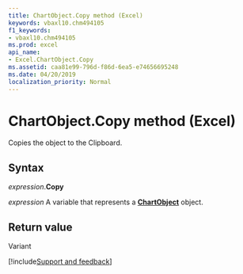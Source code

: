 ```yaml
---
title: ChartObject.Copy method (Excel)
keywords: vbaxl10.chm494105
f1_keywords:
- vbaxl10.chm494105
ms.prod: excel
api_name:
- Excel.ChartObject.Copy
ms.assetid: caa81e99-796d-f86d-6ea5-e74656695248
ms.date: 04/20/2019
localization_priority: Normal
---
```



# ChartObject.Copy method (Excel)

Copies the object to the Clipboard.


## Syntax

_expression_.**Copy**

_expression_ A variable that represents a **[ChartObject](Excel.ChartObject.md)** object.


## Return value

Variant




[!include[Support and feedback](~/includes/feedback-boilerplate.md)]